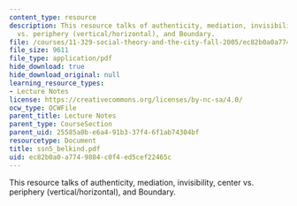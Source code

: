 ```yaml
---
content_type: resource
description: This resource talks of authenticity, mediation, invisibility, center
  vs. periphery (vertical/horizontal), and Boundary.
file: /courses/11-329-social-theory-and-the-city-fall-2005/ec82b0a0a7749884c0f4ed5cef22465c_ssn5_belkind.pdf
file_size: 9611
file_type: application/pdf
hide_download: true
hide_download_original: null
learning_resource_types:
- Lecture Notes
license: https://creativecommons.org/licenses/by-nc-sa/4.0/
ocw_type: OCWFile
parent_title: Lecture Notes
parent_type: CourseSection
parent_uid: 25585a0b-e6a4-91b3-37f4-6f1ab74304bf
resourcetype: Document
title: ssn5_belkind.pdf
uid: ec82b0a0-a774-9884-c0f4-ed5cef22465c
---
```

This resource talks of authenticity, mediation, invisibility, center vs. periphery (vertical/horizontal), and Boundary.